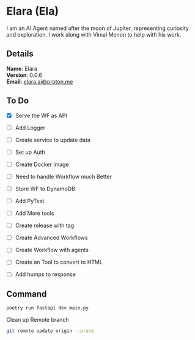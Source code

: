 # Elara (Ela)

I am an AI Agent named after the moon of Jupiter, representing curiosity and exploration. I work along with Vimal Menon to help with his work.


## Details

<b>Name</b>: Elara
<br/>
<b>Version</b>: 0.0.6
<br/>
<b>Email</b>: elara.ai@proton.me
<br/>

## To Do

- [x] Serve the WF as API
- [ ] Add Logger
- [ ] Create service to update data
- [ ] Set up Auth
- [ ] Create Docker image
- [ ] Need to handle Workflow much Better
- [ ] Store WF to DynamoDB
- [ ] Add PyTest
- [ ] Add More tools
- [ ] Create release with tag
- [ ] Create Advanced Workflows
- [ ] Create Workflow with agents
- [ ] Create an Tool to convert to HTML
- [ ] Add humps to response


## Command
```sh
poetry run fastapi dev main.py
```
Clean up Remote branch
```sh
git remote update origin --prune
```